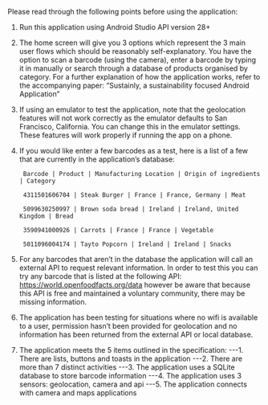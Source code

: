 Please read through the following points before using the application:

1. Run this application using Android Studio API version 28+
2. The home screen will give you 3 options which represent the 3 main user flows which should be reasonably self-explanatory. You have the option to scan a barcode (using the camera), enter a barcode by typing it in manually or search through a database of products organised by category. For a further explanation of how the application works, refer to the accompanying paper: “Sustainly, a sustainability focused Android Application”
3. If using an emulator to test the application, note that the geolocation features will not work correctly as the emulator defaults to San Francisco, California. You can change this in the emulator settings. These features will work properly if running the app on a phone.
4. If you would like enter a few barcodes as a test, here is a list of a few that are currently in the application’s database:

        Barcode | Product | Manufacturing Location | Origin of ingredients | Category

        4311501606704 | Steak Burger | France | France, Germany | Meat

        5099630250997 | Brown soda bread | Ireland | Ireland, United Kingdom | Bread

        3590941000926 | Carrots | France | France | Vegetable

        5011096004174 | Tayto Popcorn | Ireland | Ireland | Snacks


5. For any barcodes that aren’t in the database the application will call an external API to request relevant information. In order to test this you can try any barcode that is listed at the following API: https://world.openfoodfacts.org/data however be aware that because this API is free and maintained a voluntary community, there may be missing information.

6. The application has been testing for situations where no wifi is available to a user, permission hasn’t been provided for geolocation and no information has been returned from the external API or local database.

7. The application meets the 5 items outlined in the specification: 
---1. There are lists, buttons and toasts in the application
---2. There are more than 7 distinct activities
---3. The application uses a SQLite database to store barcode information
---4. The application uses 3 sensors: geolocation, camera and api
---5. The application connects with camera and maps applications
